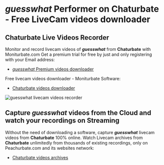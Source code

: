 # _guesswhat_ Performer on Chaturbate - Free LiveCam videos downloader

## Chaturbate Live Videos Recorder

Monitor and record livecam videos of **_guesswhat_** from **Chaturbate** with Moniturbate.com
Get a premium trial for free by just and only registering with your Email address:
* [_guesswhat_ Premium videos downloader](https://moniturbate.com/request-demo-licence-key.html)

Free livecam videos downloader - Moniturbate Software:
* [Chaturbate videos downloader](https://moniturbate.com/moniturbate-download-software.html)

![_guesswhat_ livecam videos recorder](https://peachurnet.com/templates/moniturbate-software.png)


## Capture _guesswhat_ videos from the Cloud and watch your recordings on Streaming

Without the need of downloading a software, capture **_guesswhat_** livecam videos from **Chaturbate** 100% online.
Watch Livecam archives from **Chaturbate** unlimitedly from thousands of existing recordings, only on Peachurbate.com and its websites network:
* [Chaturbate videos archives](https://peachurnet.com/)
